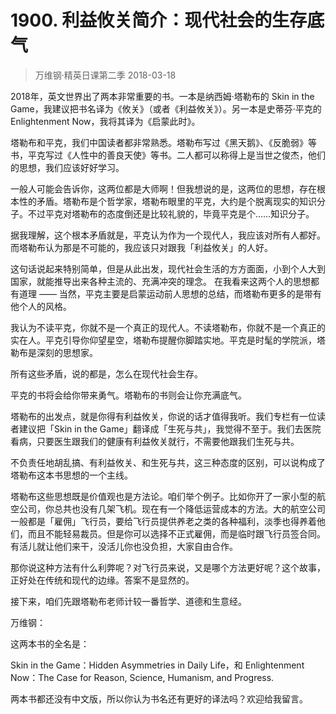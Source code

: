 # 1900. 利益攸关简介：现代社会的生存底气
> 万维钢·精英日课第二季
2018-03-18

2018年，英文世界出了两本非常重要的书。一本是纳西姆·塔勒布的 Skin in the Game，我建议把书名译为《攸关》（或者《利益攸关》）。另一本是史蒂芬·平克的 Enlightenment Now，我将其译为《启蒙此时》。

塔勒布和平克，我们中国读者都非常熟悉。塔勒布写过《黑天鹅》、《反脆弱》等书，平克写过《人性中的善良天使》等书。二人都可以称得上是当世之俊杰，他们的思想，我们应该好好学习。

一般人可能会告诉你，这两位都是大师啊！但我想说的是，这两位的思想，存在根本性的矛盾。塔勒布是个哲学家，塔勒布眼里的平克，大约是个脱离现实的知识分子。不过平克对塔勒布的态度倒还是比较礼貌的，毕竟平克是个……知识分子。

据我理解，这个根本矛盾就是，平克认为作为一个现代人，我应该对所有人都好。而塔勒布认为那是不可能的，我应该只对跟我「利益攸关」的人好。

这句话说起来特别简单，但是从此出发，现代社会生活的方方面面，小到个人大到国家，就能推导出来各种主流的、充满冲突的理念。
在我看来这两个人的思想都有道理 —— 当然，平克主要是启蒙运动前人思想的总结，而塔勒布更多的是带有他个人的风格。

我认为不读平克，你就不是一个真正的现代人。不读塔勒布，你就不是一个真正的实在人。平克引导你仰望星空，塔勒布提醒你脚踏实地。平克是时髦的学院派，塔勒布是深刻的思想家。

所有这些矛盾，说的都是，怎么在现代社会生存。

平克的书将会给你带来勇气。塔勒布的书则会让你充满底气。

塔勒布的出发点，就是你得有利益攸关，你说的话才值得我听。我们专栏有一位读者建议把「Skin in the Game」翻译成「生死与共」，我觉得不至于。我们去医院看病，只要医生跟我们的健康有利益攸关就行，不需要他跟我们生死与共。

不负责任地胡乱搞、有利益攸关、和生死与共，这三种态度的区别，可以说构成了塔勒布这本书思想的一个主线。

塔勒布这些思想既是价值观也是方法论。咱们举个例子。比如你开了一家小型的航空公司，你总共也没有几架飞机。现在有一个降低运营成本的方法。大的航空公司一般都是「雇佣」飞行员，要给飞行员提供养老之类的各种福利，淡季也得养着他们，而且不能轻易裁员。但是你可以选择不正式雇佣，而是临时跟飞行员签合同。有活儿就让他们来干，没活儿你也没负担，大家自由合作。

那你说这种方法有什么利弊呢？对飞行员来说，又是哪个方法更好呢？这个故事，正好处在传统和现代的边缘。答案不是显然的。

接下来，咱们先跟塔勒布老师计较一番哲学、道德和生意经。

万维钢：

这两本书的全名是：

Skin in the Game：Hidden Asymmetries in Daily Life，和 Enlightenment Now：The Case for Reason, Science, Humanism, and Progress. 

两本书都还没有中文版，所以你认为书名还有更好的译法吗？欢迎给我留言。
